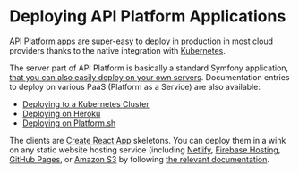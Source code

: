 # Deploying API Platform Applications

API Platform apps are super-easy to deploy in production in most cloud providers thanks to the native integration with [Kubernetes](kubernetes.md).

The server part of API Platform is basically a standard Symfony application, [that you can also easily deploy on your own servers](http://symfony.com/doc/current/deployment.html). Documentation entries to deploy on various PaaS \(Platform as a Service\) are also available:

* [Deploying to a Kubernetes Cluster](kubernetes.md)
* [Deploying on Heroku](heroku.md)
* [Deploying on Platform.sh](https://platform.sh/blog/deploy-api-platform-on-platformsh)

The clients are [Create React App](https://github.com/facebook/create-react-app/) skeletons. You can deploy them in a wink on any static website hosting service \(including [Netlify](https://www.netlify.com/), [Firebase Hosting](https://firebase.google.com/docs/hosting/), [GitHub Pages](https://pages.github.com/), or [Amazon S3](https://docs.aws.amazon.com/en_us/AmazonS3/latest/dev/WebsiteHosting.html) by following [the relevant documentation](https://facebook.github.io/create-react-app/docs/deployment).


